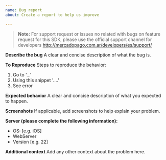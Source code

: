 ```yaml
---
name: Bug report
about: Create a report to help us improve

---
```


> **Note:** For support request or issues no related with bugs on feature request for this SDK, please use the official support channel for developers http://mercadopago.com.ar/developers/es/support/

**Describe the bug**
A clear and concise description of what the bug is.

**To Reproduce**
Steps to reproduce the behavior:
1. Go to '...'
2. Using this snippet '....' 
3. See error

**Expected behavior**
A clear and concise description of what you expected to happen.

**Screenshots**
If applicable, add screenshots to help explain your problem.

**Server (please complete the following information):**
 - OS: [e.g. iOS]
 - WebServer
 - Version [e.g. 22]

**Additional context**
Add any other context about the problem here.
